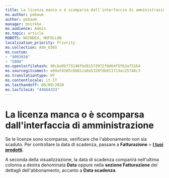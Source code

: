 ```yaml
---
title: La licenza manca o è scomparsa dall'interfaccia di amministrazione
ms.author: pebaum
author: pebaum
manager: mnirkhe
ms.audience: Admin
ms.topic: article
ROBOTS: NOINDEX, NOFOLLOW
localization_priority: Priority
ms.collection: Adm_O365
ms.custom:
- "9003038"
- "5800"
ms.openlocfilehash: 90c6a9bf73148fbd91573972f8d64f5f63af5164
ms.sourcegitcommit: e09af4285c6b81ca0a5320fdb811713ac25748c3
ms.translationtype: HT
ms.contentlocale: it-IT
ms.lasthandoff: 06/09/2020
ms.locfileid: "44664333"
---
```

# <a name="license-missing-or-disappears-from-the-admin-center"></a>La licenza manca o è scomparsa dall'interfaccia di amministrazione


Se le licenze sono scomparse, verificare che l'abbonamento non sia scaduto. Per controllare la data di scadenza, passare a **Fatturazione**  >  **[I tuoi prodotti](https://go.microsoft.com/fwlink/p/?linkid=842054)**.  

A seconda della visualizzazione, la data di scadenza comparirà nell'ultima colonna a destra denominata **Data** oppure nella **sezione Fatturazione** dei dettagli dell'abbonamento, accanto a **Data scadenza**.